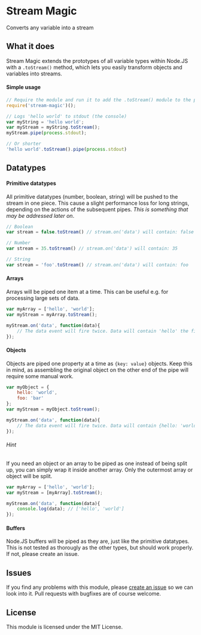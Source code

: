 # Stream Magic
Converts any variable into a stream

## What it does
Stream Magic extends the prototypes of all variable types within Node.JS with a `.toStream()` method, which lets you easily transform objects and variables into streams.

#### Simple usage
```Javascript
// Require the module and run it to add the .toStream() module to the prototypes
require('stream-magic')();

// Logs 'hello world' to stdout (the console)
var myString = 'hello world';
var myStream = myString.toStream();
myStream.pipe(process.stdout);

// Or shorter
'hello world'.toStream().pipe(process.stdout)
```

## Datatypes

#### Primitive datatypes
All primitive datatypes (number, boolean, string) will be pushed to the stream in one piece. This cause a slight performance loss for long strings, depending on the actions of the subsequent pipes. _This is something that may be addressed later on_.

```Javascript
// Boolean
var stream = false.toStream() // stream.on('data') will contain: false

// Number
var stream = 35.toStream() // stream.on('data') will contain: 35

// String
var stream = 'foo'.toStream() // stream.on('data') will contain: foo
```


#### Arrays
Arrays will be piped one item at a time. This can be useful e.g. for processing large sets of data.

```Javascript
var myArray = ['hello', 'world'];
var myStream = myArray.toStream();

myStream.on('data', function(data){
	// The data event will fire twice. Data will contain 'hello' the first time, 'world' the second.
});
```


#### Objects
Objects are piped one property at a time as `{key: value}` objects. Keep this in mind, as assembling the original object on the other end of the pipe will require some manual work.

```Javascript
var myObject = {
	hello: 'world',
	foo: 'bar'
};
var myStream = myObject.toStream();

myStream.on('data', function(data){
	// The data event will fire twice. Data will contain {hello: 'world'} the first time, {foo: 'bar'} the second.
});
```

###### Hint

If you need an object or an array to be piped as one instead of being split up, you can simply wrap it inside another array. Only the outermost array or object will be split.

```Javascript
var myArray = ['hello', 'world'];
var myStream = [myArray].toStream();

myStream.on('data', function(data){
	console.log(data); // ['hello', 'world']
});
```

#### Buffers
Node.JS buffers will be piped as they are, just like the primitive datatypes. This is not tested as thorougly as the other types, but should work properly. If not, please create an issue.

## Issues
If you find any problems with this module, please [create an issue](https://github.com/INXCO/stream-magic/issues) so we can look into it. Pull requests with bugfixes are of course welcome.

## License
This module is licensed under the MIT License.
